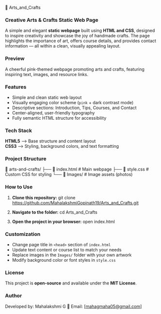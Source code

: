🎨 Arts_and_Crafts

### Creative Arts & Crafts Static Web Page
A simple and elegant **static webpage** built using **HTML and CSS**, designed to inspire creativity and showcase the joy of handmade crafts. The page highlights the importance of art, offers course details, and provides contact information — all within a clean, visually appealing layout.

### Preview
A cheerful pink-themed webpage promoting arts and crafts, featuring inspiring text, images, and resource links.

### Features
* Simple and clean static web layout
* Visually engaging color scheme (`pink` + dark contrast mode)
* Descriptive sections: Introduction, Tips, Courses, and Contact
* Center-aligned, user-friendly typography
* Fully semantic HTML structure for accessibility
  
### Tech Stack
**HTML5** --> Base structure and content layout            
**CSS3** --> Styling, background colors, and text formatting 

### Project Structure
📂 arts-and-crafts/
├── 📄 index.html        # Main webpage
├── 📄 style.css         # Custom CSS for styling
└── 📂 Images/           # Image assets (photos)

### How to Use
1. **Clone this repository:**
   git clone https://github.com/MahalakshmiGopinath19/Arts_and_Crafts.git

2. **Navigate to the folder:**
   cd Arts_and_Crafts

3. **Open the project in your browser:**
   open index.html

### Customization
* Change page title in `<head>` section of `index.html`
* Update text content or course list to match your needs
* Replace images in the `Images/` folder with your own artwork
* Modify background color or font styles in `style.css`

### License
This project is **open-source** and available under the **MIT License**.

### Author
Developed by: Mahalakshmi G
📧 Email: [mahagmaha05@gmail.com]

